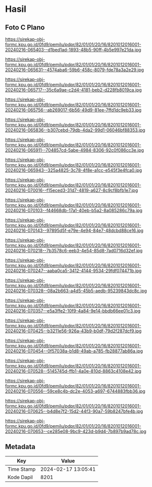 # Hasil

## Foto C Plano

https://sirekap-obj-formc.kpu.go.id/0fd9/pemilu/pdpr/82/01/01/20/16/8201012016001-20240216-065403--d1bed1ad-1893-48b5-90ff-4b5e997e21da.jpg

https://sirekap-obj-formc.kpu.go.id/0fd9/pemilu/pdpr/82/01/01/20/16/8201012016001-20240216-065631--4574aba6-59b6-458c-8079-fde78a3a2e29.jpg

https://sirekap-obj-formc.kpu.go.id/0fd9/pemilu/pdpr/82/01/01/20/16/8201012016001-20240216-065717--35c6a9ae-c2d4-4181-beb2-d228fb8019ca.jpg

https://sirekap-obj-formc.kpu.go.id/0fd9/pemilu/pdpr/82/01/01/20/16/8201012016001-20240216-065756--ab269017-6b56-49d9-81ee-7ffd1dc9eb33.jpg

https://sirekap-obj-formc.kpu.go.id/0fd9/pemilu/pdpr/82/01/01/20/16/8201012016001-20240216-065836--b307cebd-79db-4da2-99d1-06046bf88353.jpg

https://sirekap-obj-formc.kpu.go.id/0fd9/pemilu/pdpr/82/01/01/20/16/8201012016001-20240216-065911--704857cd-5abe-4984-8306-92c0f086cc3e.jpg

https://sirekap-obj-formc.kpu.go.id/0fd9/pemilu/pdpr/82/01/01/20/16/8201012016001-20240216-065943--325a4825-3c78-4f8e-a1cc-e545f3e4fca0.jpg

https://sirekap-obj-formc.kpu.go.id/0fd9/pemilu/pdpr/82/01/01/20/16/8201012016001-20240216-070016--f15eced3-31d7-4819-a627-8c9cf8bfb1e7.jpg

https://sirekap-obj-formc.kpu.go.id/0fd9/pemilu/pdpr/82/01/01/20/16/8201012016001-20240216-070103--f44668db-17a1-40eb-b5a2-8a085286c79a.jpg

https://sirekap-obj-formc.kpu.go.id/0fd9/pemilu/pdpr/82/01/01/20/16/8201012016001-20240216-070143--97895d5f-e79e-4e94-84e7-48dcbd88ce16.jpg

https://sirekap-obj-formc.kpu.go.id/0fd9/pemilu/pdpr/82/01/01/20/16/8201012016001-20240216-070218--7b3578c6-eeb3-4e54-85d8-7ad0716d32ef.jpg

https://sirekap-obj-formc.kpu.go.id/0fd9/pemilu/pdpr/82/01/01/20/16/8201012016001-20240216-070247--aaba0ca5-3412-4144-9534-29fdf074471b.jpg

https://sirekap-obj-formc.kpu.go.id/0fd9/pemilu/pdpr/82/01/01/20/16/8201012016001-20240216-070328--08a2b663-a4d5-45b5-aedb-95239843dc8c.jpg

https://sirekap-obj-formc.kpu.go.id/0fd9/pemilu/pdpr/82/01/01/20/16/8201012016001-20240216-070357--e5a3ffe2-10f9-4a84-9e14-bbdb66ee01c3.jpg

https://sirekap-obj-formc.kpu.go.id/0fd9/pemilu/pdpr/82/01/01/20/16/8201012016001-20240216-070425--b3211e56-926a-43b9-b0df-79d2f287dcf9.jpg

https://sirekap-obj-formc.kpu.go.id/0fd9/pemilu/pdpr/82/01/01/20/16/8201012016001-20240216-070454--0f57038a-b1d8-49ab-a785-fb28877ab86a.jpg

https://sirekap-obj-formc.kpu.go.id/0fd9/pemilu/pdpr/82/01/01/20/16/8201012016001-20240216-070528--5145745d-ffb1-4a0e-810d-8863c4108e42.jpg

https://sirekap-obj-formc.kpu.go.id/0fd9/pemilu/pdpr/82/01/01/20/16/8201012016001-20240216-070556--59ce8c4b-dc2e-4053-a697-6744883fbb36.jpg

https://sirekap-obj-formc.kpu.go.id/0fd9/pemilu/pdpr/82/01/01/20/16/8201012016001-20240216-070625--b4d8e7f2-15d2-44f3-90a7-59b8247bfe4b.jpg

https://sirekap-obj-formc.kpu.go.id/0fd9/pemilu/pdpr/82/01/01/20/16/8201012016001-20240216-070653--ce285e08-9bc9-423d-b9d4-7b897b9ad78c.jpg


## Metadata

| Key        | Value               |
| ---------- | ------------------- |
| Time Stamp | 2024-02-17 13:05:41 |
| Kode Dapil | 8201                |



